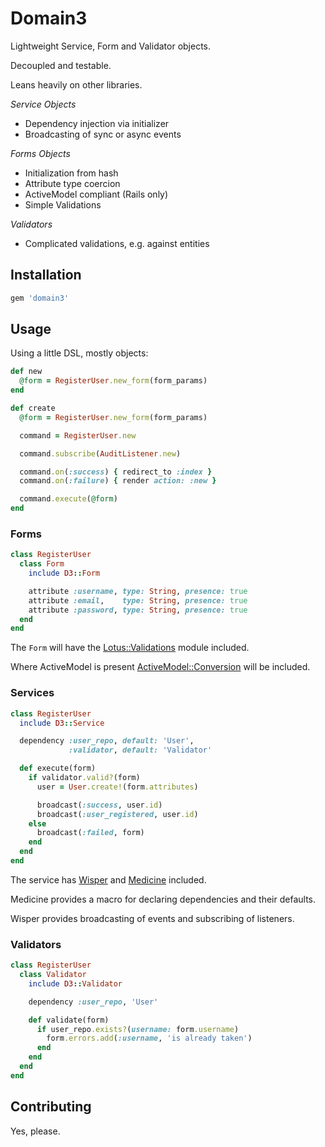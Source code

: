 # Domain3

Lightweight Service, Form and Validator objects.

Decoupled and testable.

Leans heavily on other libraries.

*Service Objects*

* Dependency injection via initializer
* Broadcasting of sync or async events

*Forms Objects*

* Initialization from hash
* Attribute type coercion
* ActiveModel compliant (Rails only)
* Simple Validations

*Validators*

* Complicated validations, e.g. against entities

## Installation

```ruby
gem 'domain3'
```

## Usage

Using a little DSL, mostly objects:

```ruby
def new
  @form = RegisterUser.new_form(form_params)
end

def create
  @form = RegisterUser.new_form(form_params)

  command = RegisterUser.new

  command.subscribe(AuditListener.new)

  command.on(:success) { redirect_to :index }
  command.on(:failure) { render action: :new }

  command.execute(@form)
end
```

### Forms

```ruby
class RegisterUser
  class Form
    include D3::Form

    attribute :username, type: String, presence: true
    attribute :email,    type: String, presence: true
    attribute :password, type: String, presence: true
  end
end
```

The `Form` will have the [Lotus::Validations](https://github.com/lotus/validations) module included.

Where ActiveModel is present [ActiveModel::Conversion](http://api.rubyonrails.org/classes/ActiveModel/Model.html)
will be included.

### Services

```ruby
class RegisterUser
  include D3::Service

  dependency :user_repo, default: 'User',
             :validator, default: 'Validator'

  def execute(form)
    if validator.valid?(form)
      user = User.create!(form.attributes)

      broadcast(:success, user.id)
      broadcast(:user_registered, user.id)
    else
      broadcast(:failed, form)
    end
  end
end
```

The service has [Wisper](https://github.com/krisleech/wisper) and [Medicine](https://github.com/krisleech/medicine) included.

Medicine provides a macro for declaring dependencies and their defaults.

Wisper provides broadcasting of events and subscribing of listeners.

### Validators

```ruby
class RegisterUser
  class Validator
    include D3::Validator

    dependency :user_repo, 'User'

    def validate(form)
      if user_repo.exists?(username: form.username)
        form.errors.add(:username, 'is already taken')
      end
    end
  end
end
```

## Contributing

Yes, please.
